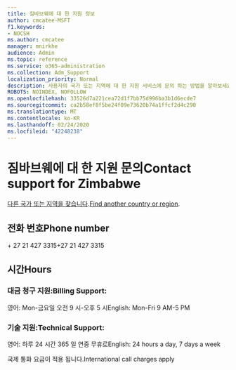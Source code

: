 ```yaml
---
title: 짐바브웨에 대 한 지원 정보
author: cmcatee-MSFT
f1.keywords:
- NOCSH
ms.author: cmcatee
manager: mnirkhe
audience: Admin
ms.topic: reference
ms.service: o365-administration
ms.collection: Adm_Support
localization_priority: Normal
description: 사용자의 국가 또는 지역에 대 한 지원 서비스에 문의 하는 방법을 알아보세요.
ROBOTS: NOINDEX, NOFOLLOW
ms.openlocfilehash: 33526d7a221cea72d1f7bb75d996ba3b1d6ecde7
ms.sourcegitcommit: ca2b58ef8f5be24f09e73620b74a1ffcf2d4c290
ms.translationtype: MT
ms.contentlocale: ko-KR
ms.lasthandoff: 02/24/2020
ms.locfileid: "42248238"
---
```

# <a name="contact-support-for-zimbabwe"></a><span data-ttu-id="7bac3-103">짐바브웨에 대 한 지원 문의</span><span class="sxs-lookup"><span data-stu-id="7bac3-103">Contact support for Zimbabwe</span></span>

<span data-ttu-id="7bac3-104">[다른 국가 또는 지역을 찾습니다](../contact-support-for-business-products.md).</span><span class="sxs-lookup"><span data-stu-id="7bac3-104">[Find another country or region](../contact-support-for-business-products.md).</span></span>

## <a name="phone-number"></a><span data-ttu-id="7bac3-105">전화 번호</span><span class="sxs-lookup"><span data-stu-id="7bac3-105">Phone number</span></span>
<span data-ttu-id="7bac3-106">+ 27 21 427 3315</span><span class="sxs-lookup"><span data-stu-id="7bac3-106">+27 21 427 3315</span></span>

## <a name="hours"></a><span data-ttu-id="7bac3-107">시간</span><span class="sxs-lookup"><span data-stu-id="7bac3-107">Hours</span></span>
### <a name="billing-support"></a><span data-ttu-id="7bac3-108">대금 청구 지원:</span><span class="sxs-lookup"><span data-stu-id="7bac3-108">Billing Support:</span></span>

<span data-ttu-id="7bac3-109">영어: Mon-금요일 오전 9 시-오후 5 시</span><span class="sxs-lookup"><span data-stu-id="7bac3-109">English: Mon-Fri 9 AM-5 PM</span></span>

### <a name="technical-support"></a><span data-ttu-id="7bac3-110">기술 지원:</span><span class="sxs-lookup"><span data-stu-id="7bac3-110">Technical Support:</span></span>

<span data-ttu-id="7bac3-111">영어: 하루 24 시간 365 일 연중 무휴로</span><span class="sxs-lookup"><span data-stu-id="7bac3-111">English: 24 hours a day, 7 days a week</span></span>

<span data-ttu-id="7bac3-112">국제 통화 요금이 적용 됩니다.</span><span class="sxs-lookup"><span data-stu-id="7bac3-112">International call charges apply</span></span>